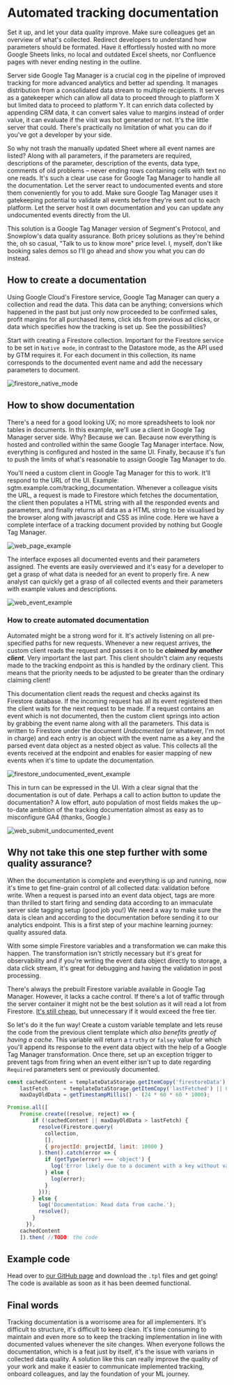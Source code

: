 # Automated tracking documentation
Set it up, and let your data quality improve. Make sure colleagues get an overview of what's collected. Redirect developers to understand how parameters should be formated. Have it effortlessly hosted with no more Google Sheets links, no local and outdated Excel sheets, nor Confluence pages with never ending nesting in the outline.

Server side Google Tag Manager is a crucial cog in the pipeline of improved tracking for more advanced analytics and better ad spending. It manages distribution from a consolidated data stream to multiple recipients. It serves as a gatekeeper which can allow all data to proceed through to platform X but limited data to proceed to platform Y. It can enrich data collected by appending CRM data, it can convert sales value to margins instead of order value, it can evaluate if the visit was bot generated or not. It's the little server that could. There's practically no limitation of what you can do if you've got a developer by your side.

So why not trash the manually updated Sheet where all event names are listed? Along with all parameters, if the parameters are required, descriptions of the parameter, description of the events, data type, comments of old problems – never ending rows containing cells with text no one reads. It's such a clear use case for Google Tag Manager to handle all the documentation. Let the server react to undocumented events and store them conveniently for you to add. Make sure Google Tag Manager uses it gatekeeping potential to validate all events before they're sent out to each platform. Let the server host it own documentation and you can update any undocumented events directly from the UI.

This solution is a Google Tag Manager version of Segment's Protocol, and Snowplow's data quality assurance. Both pricey solutions as they're behind the, oh so casual, "Talk to us to know more" price level. I, myself, don't like booking sales demos so I'll go ahead and show you what you can do instead.

## How to create a documentation
Using Google Cloud's Firestore service, Google Tag Manager can query a collection and read the data. This data can be anything; conversions which happened in the past but just only now proceeded to be confirmed sales, profit margins for all purchased items, click ids from previous ad clicks, or data which specifies how the tracking is set up. See the possibilities?

Start with creating a Firestore collection. Important for the Firestore service to be set in `Native mode`, in contrast to the Datastore mode, as the API used by GTM requires it. For each document in this collection, its name corresponds to the documented event name and add the necessary parameters to document. 

![firestore_native_mode](img/firestore_native_mode.png)
## How to show documentation
There's a need for a good looking UX; no more spreadsheets to look nor tables in documents. In this example, we'll use a client in Google Tag Manager server side. Why? Because we can. Because now everything is hosted and controlled within the same Google Tag Manager interface. Now, everything is configured and hosted in the same UI. Finally, because it's fun to push the limits of what's reasonable to assign Google Tag Manager to do.

You'll need a custom client in Google Tag Manager for this to work. It'll respond to the URL of the UI. Example: sgtm.example.com/tracking_documentation. Whenever a colleague visits the URL, a request is made to Firestore which fetches the documentation, the client then populates a HTML string with all the responded events and parameters, and finally returns all data as a HTML string to be visualised by the browser along with javascript and CSS as inline code. Here we have a complete interface of a tracking document provided by nothing but Google Tag Manager.

 ![web_page_example](img/web_page_example.png)

The interface exposes all documented events and their parameters assigned. The events are easily overviewed and it's easy for a developer to get a grasp of what data is needed for an event to properly fire. A new analyst can quickly get a grasp of all collected events and their parameters with example values and descriptions. 

![web_event_example](img/web_event_example.png)
### How to create automated documentation
Automated might be a strong word for it. It's actively listening on all pre-specified paths for new requests. Whenever a new request arrives, the custom client reads the request and passes it on to be ***claimed by another client***. Very important the last part. This client shouldn't claim any requests made to the tracking endpoint as this is handled by the ordinary client. This means that the priority needs to be adjusted to be greater than the ordinary claiming client!

This documentation client reads the request and checks against its Firestore database. If the incoming request has all its event registered then the client waits for the next request to be made. If a request contains an event which is not documented, then the custom client springs into action by grabbing the event name along with all the parameters. This data is written to Firestore under the document *Undocmented* (or whatever, I'm not in charge) and each entry is an object with the event name as a key and the parsed event data object as a nested object as value. This collects all the events received at the endpoint and enables for easier mapping of new events when it's time to update the documentation.

![firestore_undocumented_event_example](img/firestore_undocumented_event_example.png)

This in turn can be expressed in the UI. With a clear signal that the documentation is out of date. Perhaps a call to action button to update the documentation? A low effort, auto population of most fields makes the up-to-date ambition of the tracking documentation almost as easy as to misconfigure GA4 (thanks, Google.)

![web_submit_undocumented_event](img/web_submit_undocumented_event.gif)
## Why not take this one step further with some quality assurance?
When the documentation is complete and everything is up and running, now it's time to get fine-grain control of all collected data: validation before write. When a request is parsed into an event data object, tags are more than thrilled to start firing and sending data according to an immaculate server side tagging setup (good job you!) We need a way to make sure the data is clean and according to the documentation before sending it to our analytics endpoint. This is a first step of your machine learning journey: quality assured data.

With some simple Firestore variables and a transformation we can make this happen. The transformation isn't strictly necessary but it's great for observability and if you're writing the event data object directly to storage, a data click stream, it's great for debugging and having the validation in post processing.

There's always the prebuilt Firestore variable available in Google Tag Manager. However, it lacks a cache control. If there's a lot of traffic through the server container it might not be the best solution as it will read a lot from Firestore. [It's still cheap](https://cloud.google.com/firestore/pricing), but unnecessary if it would exceed the free tier. 

So let's do it the fun way! Create a custom variable template and lets reuse the code from the previous client template which *also benefits greatly of having a cache*. This variable will return a `truthy` or `falsey` value for which you'll append its response to the event data object with the help of a Google Tag Manager transformation. Once there, set up an exception trigger to prevent tags from firing when an event either isn't up to date regarding `Required` parameters sent or previously documented.

```js
const cachedContent = templateDataStorage.getItemCopy('firestoreData') || {},
	lastFetch     = templateDataStorage.getItemCopy('lastFetched') || 0,
	maxDayOldData = getTimestampMillis() - (24 * 60 * 60 * 1000);

Promise.all([
	Promise.create((resolve, reject) => {
	    if (!cachedContent || maxDayOldData > lastFetch) {
          resolve(Firestore.query(
            collection, 
            [], 
            { projectId: projectId, limit: 10000 }
          ).then().catch(error => {
            if (getType(error) === 'object') {
              log('Error likely due to a document with a key without value. Populate all documents and keys in Firestore and try again.');
            } else {
              log(error);
            }
          })); 
        } else {
          log('Documentation: Read data from cache.');
          resolve();
        }
      }),
    cachedContent
    ]).then( //TODO: the code
```
## Example code
Head over to [our GitHub page](https://github.com/ctrl-digital) and download the `.tpl` files and get going! The code is available as soon as it has been deemed functional.
## Final words
Tracking documentation is a worrisome area for all implementers. It's difficult to structure, it's difficult to keep clean. It's time consuming to maintain and even more so to keep the tracking implementation in line with documented values whenever the site changes. When everyone follows the documentation, which is a feat just by itself, it's the issue with varians in collected data quality. A solution like this can really improve the quality of your work and make it easier to communicate implemented tracking, onboard colleagues, and lay the foundation of your ML journey.

